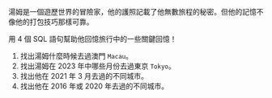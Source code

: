 湯姆是一個遊歷世界的冒險家，他的護照記載了他無數旅程的秘密。但他的記憶不像他的打包技巧那樣可靠。

用 4 個 SQL 語句幫助他回憶旅行中的一些關鍵回憶！

1. 找出湯姆什麼時候去過澳門 `Macau`。
2. 找出湯姆在 2023 年中哪些月份去過東京 `Tokyo`。
3. 找出他在 2021 年 3 月去過的不同城市。
4. 找出他在 2016 年或 2020 年去過的不同城市。
